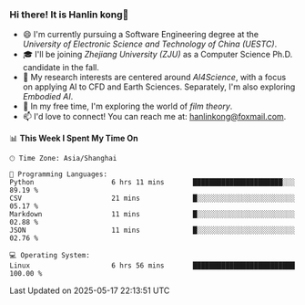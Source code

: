 ### Hi there! It is Hanlin kong👋

<!--
**MikeGoblin/MikeGoblin** is a ✨ _special_ ✨ repository because its `README.md` (this file) appears on your GitHub profile.

Here are some ideas to get you started:

- 🔭 I’m currently working on ...
- 🌱 I’m currently learning ...
- 👯 I’m looking to collaborate on ...
- 🤔 I’m looking for help with ...
- 💬 Ask me about ...
- 📫 How to reach me: ...
- 😄 Pronouns: ...
- ⚡ Fun fact: ...
-->
- 😄 I'm currently pursuing a Software Engineering degree at the *University of Electronic Science and Technology of China (UESTC)*.
- 🎓 I'll be joining *Zhejiang University (ZJU)* as a Computer Science Ph.D. candidate in the fall.
- 🔭 My research interests are centered around *AI4Science*, with a focus on applying AI to CFD and Earth Sciences. Separately, I'm also exploring *Embodied AI*. 
- 🌱 In my free time, I'm exploring the world of *film theory*.
- 📫 I'd love to connect! You can reach me at: [hanlinkong@foxmail.com](mailto:hanlinkong@foxmail.com).

<!--START_SECTION:waka-->
📊 **This Week I Spent My Time On** 

```text
🕑︎ Time Zone: Asia/Shanghai

💬 Programming Languages: 
Python                   6 hrs 11 mins       ██████████████████████░░░   89.19 % 
CSV                      21 mins             █░░░░░░░░░░░░░░░░░░░░░░░░   05.17 % 
Markdown                 11 mins             █░░░░░░░░░░░░░░░░░░░░░░░░   02.88 % 
JSON                     11 mins             █░░░░░░░░░░░░░░░░░░░░░░░░   02.76 % 

💻 Operating System: 
Linux                    6 hrs 56 mins       █████████████████████████   100.00 % 
```


 Last Updated on 2025-05-17 22:13:51 UTC
<!--END_SECTION:waka-->
